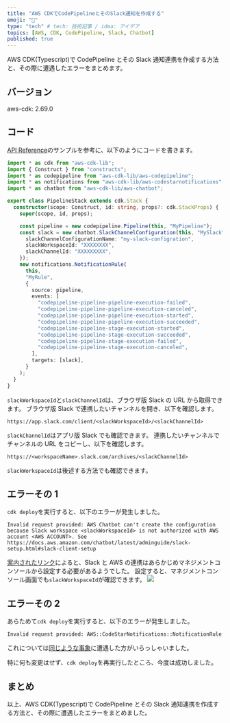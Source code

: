 ```yaml
---
title: "AWS CDKでCodePipelineとそのSlack通知を作成する"
emoji: "🚀"
type: "tech" # tech: 技術記事 / idea: アイデア
topics: [AWS, CDK, CodePipeline, Slack, Chatbot]
published: true
---
```


AWS CDK(Typescript)で CodePipeline とその Slack 通知連携を作成する方法と、その際に遭遇したエラーをまとめます。

## バージョン

aws-cdk: 2.69.0

## コード

[API Reference](https://docs.aws.amazon.com/cdk/api/v2/docs/aws-cdk-lib.aws_codestarnotifications-readme.html)のサンプルを参考に、以下のようにコードを書きます。

```typescript:lib/pipeline-stack.ts
import * as cdk from "aws-cdk-lib";
import { Construct } from "constructs";
import * as codepipeline from "aws-cdk-lib/aws-codepipeline";
import * as notifications from "aws-cdk-lib/aws-codestarnotifications";
import * as chatbot from "aws-cdk-lib/aws-chatbot";

export class PipelineStack extends cdk.Stack {
  constructor(scope: Construct, id: string, props?: cdk.StackProps) {
    super(scope, id, props);

    const pipeline = new codepipeline.Pipeline(this, "MyPipeline");
    const slack = new chatbot.SlackChannelConfiguration(this, "MySlack", {
      slackChannelConfigurationName: "my-slack-configration",
      slackWorkspaceId: "XXXXXXXX",
      slackChannelId: "XXXXXXXXX",
    });
    new notifications.NotificationRule(
      this,
      "MyRule",
      {
        source: pipeline,
        events: [
          "codepipeline-pipeline-pipeline-execution-failed",
          "codepipeline-pipeline-pipeline-execution-canceled",
          "codepipeline-pipeline-pipeline-execution-started",
          "codepipeline-pipeline-pipeline-execution-succeeded",
          "codepipeline-pipeline-stage-execution-started",
          "codepipeline-pipeline-stage-execution-succeeded",
          "codepipeline-pipeline-stage-execution-failed",
          "codepipeline-pipeline-stage-execution-canceled",
        ],
        targets: [slack],
      }
    );
  }
}
```

`slackWorkspaceId`と`slackChannelId`は、ブラウザ版 Slack の URL から取得できます。
ブラウザ版 Slack で連携したいチャンネルを開き、以下を確認します。

```
https://app.slack.com/client/<slackWorkspaceId>/<slackChannelId>
```

`slackChannelId`はアプリ版 Slack でも確認できます。
連携したいチャンネルでチャンネルの URL をコピーし、以下を確認します。

```
https://<workspaceName>.slack.com/archives/<slackChannelId>
```

`slackWorkspaceId`は後述する方法でも確認できます。

## エラーその 1

`cdk deploy`を実行すると、以下のエラーが発生しました。

```
Invalid request provided: AWS Chatbot can't create the configuration because Slack workspace <slackWorkspaceId> is not authorized with AWS account <AWS ACCOUNT>. See  https://docs.aws.amazon.com/chatbot/latest/adminguide/slack-setup.html#slack-client-setup
```

[案内されたリンク](https://docs.aws.amazon.com/chatbot/latest/adminguide/slack-setup.html#slack-client-setup)によると、Slack と AWS の連携はあらかじめマネジメントコンソールから設定する必要があるようでした。
設定すると、マネジメントコンソール画面でも`slackWorkspaceId`が確認できます。
![](https://storage.googleapis.com/zenn-user-upload/2712a701b1e0-20230506.png)

## エラーその 2

あらためて`cdk deploy`を実行すると、以下のエラーが発生しました。

```
Invalid request provided: AWS::CodeStarNotifications::NotificationRule
```

これについては[同じような事象](https://stackoverflow.com/questions/71028437/cdk-unable-to-add-codestarnotification-to-codepipeline)に遭遇した方がいらっしゃいました。

特に何も変更はせず、`cdk deploy`を再実行したところ、今度は成功しました。

## まとめ

以上、AWS CDK(Typescript)で CodePipeline とその Slack 通知連携を作成する方法と、その際に遭遇したエラーをまとめました。
